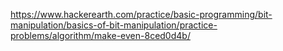 https://www.hackerearth.com/practice/basic-programming/bit-manipulation/basics-of-bit-manipulation/practice-problems/algorithm/make-even-8ced0d4b/
